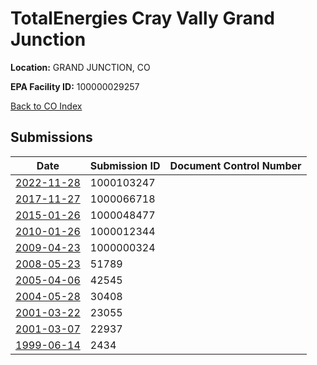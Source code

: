 # TotalEnergies Cray Vally Grand Junction

**Location:** GRAND JUNCTION, CO

**EPA Facility ID:** 100000029257

[Back to CO Index](../../index.md)

## Submissions

| Date | Submission ID | Document Control Number |
|------|--------------|-------------------------|
| [2022-11-28](submissions/1000103247.md) | 1000103247 |  |
| [2017-11-27](submissions/1000066718.md) | 1000066718 |  |
| [2015-01-26](submissions/1000048477.md) | 1000048477 |  |
| [2010-01-26](submissions/1000012344.md) | 1000012344 |  |
| [2009-04-23](submissions/1000000324.md) | 1000000324 |  |
| [2008-05-23](submissions/51789.md) | 51789 |  |
| [2005-04-06](submissions/42545.md) | 42545 |  |
| [2004-05-28](submissions/30408.md) | 30408 |  |
| [2001-03-22](submissions/23055.md) | 23055 |  |
| [2001-03-07](submissions/22937.md) | 22937 |  |
| [1999-06-14](submissions/2434.md) | 2434 |  |
